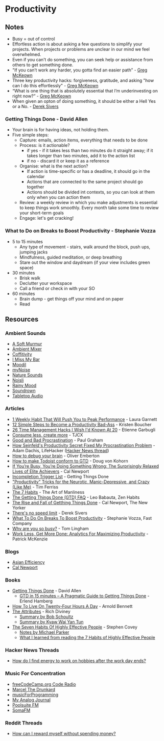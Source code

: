 # Productivity

## Notes

* Busy = out of control
* Effortless action is about asking a few questions to simplify your projects. When projects or problems are unclear in our mind we feel overwhelmed.
* Even if you can't do something, you can seek help or assistance from others to get something done.
* "If you can’t work any harder, you gotta find an easier path” - [Greg McKeown](https://twitter.com/GregoryMcKeown)
* Three key productivity hacks: forgiveness, gratitude, and asking "how can I do this effortlessly" - [Greg McKeown](https://twitter.com/GregoryMcKeown)
* “What is one thing that is absolutely essential that I’m underinvesting on right now?” - [Greg McKeown](https://twitter.com/GregoryMcKeown)
* When given an opton of doing something, it should be either a Hell Yes or a No. - [Derek Sivers](https://sive.rs/)

### Getting Things Done - David Allen

* Your brain is for having ideas, not holding them.
* Five simple steps:
  * Capture: emails, action items, everything that needs to be done
  * Process: is it actionable?
    * if yes - if it takes less than two minutes do it straight away; if it takes longer than two minutes, add it to the action list
    * if no - discard it or keep it as a reference
  * Organise: what is the next action?
    * If action is time-specific or has a deadline, it should go in the calendar
    * Actions that are connected to the same project should go together
    * Actions should be divided int contexts, so you can look at them only when you can action them
  * Review: a weekly review in which you make adjustments is essential to keep things work smoothly. Every month take some time to review your short-term goals
  * Engage: let's get cracking!

### What to Do on Breaks to Boost Productivity - Stephanie Vozza

* 5 to 15 minutes
  * Any type of movement - stairs, walk around the block, push ups, jumping jacks
  * Mindfulness, guided meditation, or deep breathing
  * Stare out the window and daydream (if your view includes green space)
* 30 minutes
  * Brisk walk
  * Declutter your workspace
  * Call a friend or check in with your SO
* 60 minutes
  * Brain dump - get things off your mind and on paper
  * Read

## Resources

### Ambient Sounds

* [A Soft Murmur](https://asoftmurmur.com/)
* [Ambient Mixer](https://www.ambient-mixer.com/)
* [Coffitivity](https://coffitivity.com/)
* [I Miss My Bar](https://imissmybar.com/)
* [Moodil](https://www.moodil.com/)
* [myNoise](https://mynoise.net/)
* [Nature Sounds](http://naturesoundsfor.me/)
* [Noisli](https://www.noisli.com/)
* [Rainy Mood](https://www.rainymood.com/)
* [Soundrown](https://soundrown.com/)
* [Tabletop Audio](https://tabletopaudio.com/)

### Articles

* [1 Weekly Habit That Will Push You to Peak Performance](https://www.inc.com/laura-garnett/1-weekly-habit-for-peak-performance.html) - Laura Garnett
* [12 Simple Steps to Become a Productivity Bad-Ass](https://mixwellness.com/12-simple-steps-to-become-a-productivity-bad-ass/) - Kristen Boucher
* [26 Time Management Hacks I Wish I'd Known At 20](https://www.slideshare.net/egarbugli/26-time-management-hacks-i-wish-id-known-at-20) - Etienne Garbugli
* [Consume less, create more](https://blog.tjcx.me/p/consume-less-create-more) - TJCX
* [Good and Bad Procrastination](https://paulgraham.com/procrastination.html) - Paul Graham
* [How Seinfeld's Productivity Secret Fixed My Procrastination Problem](https://lifehacker.com/how-seinfelds-productivity-secret-fixed-my-procrastinat-5886128) - Adam Dachis, LifeHacker ([Hacker News thread](https://news.ycombinator.com/item?id=6544267))
* [How to debug your brain](https://oliveremberton.com/2014/how-to-debug-your-brain/) - Oliver Emberton
* [How to make Todoist conform to GTD](https://medium.com/@dougvk/how-to-make-todoist-conform-to-gtd-362d86f037bf) - Doug von Kohorn
* [If You’re Busy, You’re Doing Something Wrong: The Surprisingly Relaxed Lives of Elite Achievers](https://www.calnewport.com/blog/2011/11/11/if-youre-busy-youre-doing-something-wrong-the-surprisingly-relaxed-lives-of-elite-achievers/) - Cal Newport
* [Incompletion Trigger List](https://gettingthingsdone.com/wp-content/uploads/2014/10/Mind\_Sweep\_Trigger\_List.pdf) - Getting Things Done
* ["Productivity" Tricks for the Neurotic, Manic-Depressive, and Crazy (Like Me)](https://tim.blog/2013/11/03/productivity-hacks/) - Tim Ferriss
* [The 7 Habits](https://www.artofmanliness.com/tag/7-habits/) - The Art of Manliness
* [The Getting Things Done (GTD) FAQ](https://zenhabits.net/the-getting-things-done-gtd-faq/) - Leo Babauta, Zen Habits
* [The Rise and Fall of Getthing Things Done](https://www.newyorker.com/tech/annals-of-technology/the-rise-and-fall-of-getting-things-done) - Cal Newport, The New Yorker
* [There's no speed limit](https://sive.rs/kimo) - Derek Sivers
* [What To Do On Breaks To Boost Productivity](https://getpocket.com/explore/item/what-to-do-on-15-30-and-60-minute-breaks-to-boost-productivity) - Stephanie Vozza, Fast Company
* [Why are you so busy?](https://tomlingham.com/articles/why-are-you-so-busy/) - Tom Lingham
* [Work Less, Get More Done: Analytics For Maximizing Productivity](https://www.kalzumeus.com/2009/10/04/work-smarter-not-harder/) - Patrick McKenzie

### Blogs

* [Asian Efficiency](https://www.asianefficiency.com/blog/)
* [Cal Newport](https://www.calnewport.com/blog/)

### Books

* [Getting Things Done](https://smile.amazon.co.uk/Getting-Things-Done-Stress-free-Productivity/dp/0349408947) - David Allen
  * [GTD in 15 minutes – A Pragmatic Guide to Getting Things Done](https://hamberg.no/gtd) - Erlend Hamberg
* [How To Live On Twenty-Four Hours A Day](https://www.gutenberg.org/cache/epub/2274/pg2274-images.html) - Arnold Bennett
* [The Attributes](https://smile.amazon.co.uk/dp/075355867X/) - Rich Diviney
  * [Summary by Bob Schoultz](https://bobsbeenreading.wordpress.com/2021/02/03/the-attributes-25-hidden-drivers-of-optimal-performance-by-rich-diviney/)
  * [Summary by Kyaw Wai Yan Tun](https://waiyancan.com/summary-the-attributes-rich-diviney/)
* [The Seven Habits Of Highly Effective People](https://smile.amazon.co.uk/Habits-Highly-Effective-People/dp/1471165086) - Stephen Covey
  * [Notes by Michael Parker](https://github.com/mgp/book-notes/blob/master/the-seven-habits-of-highly-effective-people.markdown)
  * [What I learned from reading the 7 Habits of Highly Effective People](https://www.reddit.com/r/productivity/comments/mxltoz/what\_i\_learned\_from\_reading\_the\_7\_habits\_of/)

### Hacker News Threads

* [How do I find energy to work on hobbies after the work day ends?](https://news.ycombinator.com/item?id=26500021)

### Music For Concentration

* [freeCodeCamp.org Code Radio](https://coderadio.freecodecamp.org/)
* [Marcel The Drunkard](https://www.youtube.com/c/MarcelTheDrunkard/videos)
* [musicForProgramming](https://musicforprogramming.net/)
* [My Analog Journal](https://www.youtube.com/c/MyAnalogJournal/videos)
* [Poolsuite FM](https://poolsuite.net/)
* [SomaFM](https://somafm.com/listen/)

### Reddit Threads

* [How can I reward myself without spending money?](https://www.reddit.com/r/productivity/comments/yts7cw/how\_can\_i\_reward\_myself\_without\_spending\_money/)
